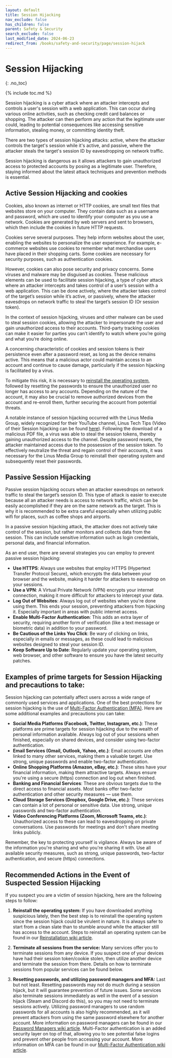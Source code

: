 ```yaml
---
layout: default
title: Session Hijacking
nav_exclude: false
has_children: false
parent: Safety & Security
search_exclude: false
last_modified_date: 2024-06-23
redirect_from: /books/safety-and-security/page/session-hijack
---
```

# Session Hijacking
{: .no_toc}

{% include toc.md %}

Session hijacking is a cyber attack where an attacker intercepts and controls a user's session with a web application. This can occur during various online activities, such as checking credit card balances or shopping. The attacker can then perform any action that the legitimate user could, leading to potential consequences like accessing sensitive information, stealing money, or committing identity theft. 

There are two types of session hijacking attacks: active, where the attacker controls the target's session while it's active, and passive, where the attacker steals the target's session ID by eavesdropping on network traffic. 

Session hijacking is dangerous as it allows attackers to gain unauthorized access to protected accounts by posing as a legitimate user. Therefore, staying informed about the latest attack techniques and prevention methods is essential.

## Active Session Hijacking and cookies
Cookies, also known as internet or HTTP cookies, are small text files that websites store on your computer. They contain data such as a username and password, which are used to identify your computer as you use a network. Cookies are generated by web servers and sent to browsers, which then include the cookies in future HTTP requests.

Cookies serve several purposes. They help inform websites about the user, enabling the websites to personalize the user experience. For example, e-commerce websites use cookies to remember what merchandise users have placed in their shopping carts. Some cookies are necessary for security purposes, such as authentication cookies.

However, cookies can also pose security and privacy concerns. Some viruses and malware may be disguised as cookies. These malicious elements can be used to facilitate session hijacking, a type of cyber attack where an attacker intercepts and takes control of a user’s session with a web application. This can be done actively, where the attacker takes control of the target’s session while it’s active, or passively, where the attacker eavesdrops on network traffic to steal the target’s session ID (Or session token).

In the context of session hijacking, viruses and other malware can be used to steal session cookies, allowing the attacker to impersonate the user and gain unauthorized access to their accounts. Third-party tracking cookies can make it easier for parties you can’t identify to watch where you’re going and what you’re doing online.

A concerning characteristic of cookies and session tokens is their persistence even after a password reset, as long as the device remains active. This means that a malicious actor could maintain access to an account and continue to cause damage, particularly if the session hijacking is facilitated by a virus. 

To mitigate this risk, it is necessary to [reinstall the operating system](/docs/installations/), followed by resetting the passwords to ensure the unauthorized user no longer has access to any accounts. Depending on the nature of the account, it may also be crucial to remove authorized devices from the account and re-enroll them, further securing the account from potential threats.

A notable instance of session hijacking occurred with the Linus Media Group, widely recognized for their YouTube channel, Linus Tech Tips (Video of their Session hijacking can be found [here](https://www.youtube.com/watch?v=yGXaAWbzl5A)). Following the download of a malicious PDF file, a virus was able to steal the session tokens, thereby gaining unauthorized access to the channel. Despite password resets, the attacker maintained access due to the possession of the session token. To effectively neutralize the threat and regain control of their accounts, it was necessary for the Linus Media Group to reinstall their operating system and subsequently reset their passwords.

## Passive Session Hijacking

Passive session hijacking occurs when an attacker eavesdrops on network traffic to steal the target’s session ID. This type of attack is easier to execute because all an attacker needs is access to network traffic, which can be easily accomplished if they are on the same network as the target. This is why it is recommended to be extra careful especially when utilizing public wifi for places, such as coffee shops and airports.

In a passive session hijacking attack, the attacker does not actively take control of the session, but rather monitors and collects data from the session. This can include sensitive information such as login credentials, personal data, and financial information.

As an end user, there are several strategies you can employ to prevent passive session hijacking:

- **Use HTTPS**: Always use websites that employ HTTPS (Hypertext Transfer Protocol Secure), which encrypts the data between your browser and the website, making it harder for attackers to eavesdrop on your sessions.
- **Use a VPN**: A Virtual Private Network (VPN) encrypts your internet connection, making it more difficult for attackers to intercept your data.
- **Log Out of Websites**: Always log out of websites when you're done using them. This ends your session, preventing attackers from hijacking it. Especially important in areas with public internet access.
- **Enable Multi-Factor Authentication**: This adds an extra layer of security, requiring another form of verification (like a text message or biometric data) in addition to your password.
- **Be Cautious of the Links You Click**: Be wary of clicking on links, especially in emails or messages, as these could lead to malicious websites designed to steal your session ID.
- **Keep Software Up to Date**: Regularly update your operating system, web browser, and other software to ensure you have the latest security patches.

## Examples of prime targets for Session Hijacking and precautions to take:

Session hijacking can potentially affect users across a wide range of commonly used services and applications. One of the best protections for session hijacking is the use of [Multi-Factor Authentication (MFA)](/docs/safety-security/mfa.md). Here are some additional examples and precautions you can take:

- **Social Media Platforms (Facebook, Twitter, Instagram, etc.)**: These platforms are prime targets for session hijacking due to the wealth of personal information available. Always log out of your sessions when finished, especially on shared devices, and consider using two-factor authentication.
- **Email Services (Gmail, Outlook, Yahoo, etc.)**: Email accounts are often linked to many other services, making them a valuable target. Use strong, unique passwords and enable two-factor authentication.
- **Online Shopping Platforms (Amazon, eBay, etc.)**: These sites have your financial information, making them attractive targets. Always ensure you're using a secure (https) connection and log out when finished.
- **Banking and Financial Services**: These are obvious targets due to the direct access to financial assets. Most banks offer two-factor authentication and other security measures — use them.
- **Cloud Storage Services (Dropbox, Google Drive, etc.)**: These services can contain a lot of personal or sensitive data. Use strong, unique passwords and two-factor authentication.
- **Video Conferencing Platforms (Zoom, Microsoft Teams, etc.)**: Unauthorized access to these can lead to eavesdropping on private conversations. Use passwords for meetings and don't share meeting links publicly.

Remember, the key to protecting yourself is vigilance. Always be aware of the information you're sharing and who you're sharing it with. Use all available security measures, such as strong, unique passwords, two-factor authentication, and secure (https) connections.

## Recommended Actions in the Event of Suspected Session Hijacking

If you suspect you are a victim of session hijacking, here are the following steps to follow:

1. **Reinstall the operating system:** If you have downloaded anything suspicious lately, then the best step is to reinstall the operating system since the session hijack could be virulent in nature. It is always safer to start from a clean slate than to stumble around while the attacker still has access to the account. Steps to reinstall an operating system can be found in our [Reinstallation wiki article](/docs/installations/).

2. **Terminate all sessions from the service:** Many services offer you to terminate sessions from any device. If you suspect one of your devices have had their session token/cookie stolen, then utilize another device and terminate the session from there. Details on how to terminate sessions from popular services can be found below.

3. **Resetting passwords, and utilizing password managers and MFA:** Last but not least. Resetting passwords may not do much during a session hijack, but it will guarantee prevention of future issues. Some services also terminate sessions immediately as well in the event of a session hijack (Steam and Discord do this), so you may not need to terminate sessions actively. Utilizing password managers to use random passwords for all accounts is also highly recommended, as it will prevent attackers from using the same password elsewhere for another account. More information on password managers can be found in our [Password Managers wiki article](/docs/safety-security/pw-managers.md). Multi-Factor authentication is an added security layer on top of that, allowing you to see potential false logins and prevent other people from accessing your account. More information on MFA can be found in our [Multi-Factor Authentication wiki article](/docs/safety-security/mfa.md).